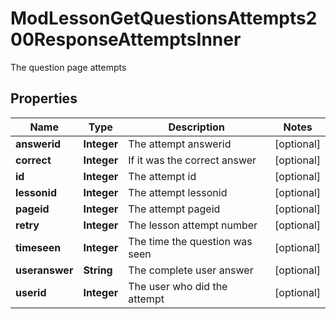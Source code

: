 

# ModLessonGetQuestionsAttempts200ResponseAttemptsInner

The question page attempts

## Properties

| Name | Type | Description | Notes |
|------------ | ------------- | ------------- | -------------|
|**answerid** | **Integer** | The attempt answerid |  [optional] |
|**correct** | **Integer** | If it was the correct answer |  [optional] |
|**id** | **Integer** | The attempt id |  [optional] |
|**lessonid** | **Integer** | The attempt lessonid |  [optional] |
|**pageid** | **Integer** | The attempt pageid |  [optional] |
|**retry** | **Integer** | The lesson attempt number |  [optional] |
|**timeseen** | **Integer** | The time the question was seen |  [optional] |
|**useranswer** | **String** | The complete user answer |  [optional] |
|**userid** | **Integer** | The user who did the attempt |  [optional] |



